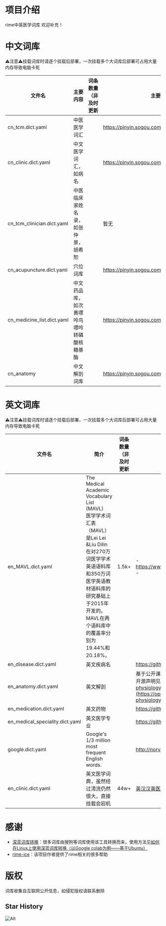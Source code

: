 # 项目介绍
rime中英医学词库
欢迎补充！

# 中文词库

⚠️注意⚠️挂载词库时请逐个挂载后部署，一次挂载多个大词库后部署可占用大量内存导致电脑卡死

| 文件名                | 主要内容                                   | 词条数量（非及时更新 | 主要基于                                         | 推荐等级 |
| --------------------- | ------------------------------------------ | --------------------- | ------------------------------------------------ | --------------------- |
| cn_tcm.dict.yaml         | 中医医学词汇                               |  | https://pinyin.sogou.com/dict/detail/index/2739  |  |
| cn_clinic.dict.yaml   | 中文医学词汇，如病名                       |  | https://pinyin.sogou.com/dict/detail/index/15125 |  |
| cn_tcm_clinician.dict.yaml | 中医临床家姓名录，如张仲景，胡希恕 |  | 暂无 |  |
| cn_acupuncture.dict.yaml | 穴位词库                                   |  | https://pinyin.sogou.com/dict/detail/index/75844 |  |
| cn_medicine_list.dict.yaml | 中文药品库，如次黄嘌呤鸟嘌呤转磷酸核糖基酶 |  | https://pinyin.sogou.com/dict/detail/index/20666 |  |
| cn_anatomy | 中文解剖词库 |  | https://pinyin.sogou.com/dict/detail/index/79098 |  |



# 英文词库

⚠️注意⚠️挂载词库时请逐个挂载后部署，一次挂载多个大词库后部署可占用大量内存导致电脑卡死

| 文件名                          | 简介                                                         | 词条数量（非及时更新 | 主要基于                                                     | 推荐等级 |
| ------------------------------- | ------------------------------------------------------------ | -------------------- | ------------------------------------------------------------ | -------- |
| en_MAVL.dict.yaml               | The Medical Academic Vocabulary List (MAVL) <br />医学学术词汇表（MAVL）是Lei Lei &Liu Dilin在对270万词医学学术英语语料库和350万词医学英语教材语料库的研究基础上于2015年开发的。 MAVL在两个语料库中的覆盖率分别为19.44%和20.18%。 | 1.5k+                | - https://www.eapfoundation.com/vocab/academic/other/mavl/<br />- | 5        |
| en_disease.dict.yaml            | 英文疾病名                                                   |                      | https://github.com/CodeSante/medical-wordlist                |          |
| en_anatomy.dict.yaml            | 英文解剖                                                     |                      | 基于公开课本[Anatomy and Physiology by OpenStax](https://openstax.org/books/anatomy-and-physiology/pages/index)<br />开源声明见[https://openstax.org/books/anatomy-and-physiology/pages/preface](https://openstax.org/books/anatomy-and-physiology/pages/preface) |          |
| en_medication.dict.yaml         | 英文药物                                                     |                      | https://github.com/CodeSante/medical-wordlist                |          |
| en_medical_speciality.dict.yaml | 英文医学专业                                                 |                      | https://github.com/CodeSante/medical-wordlist                |          |
| google.dict.yaml                | Google's 1/3 million most frequent English words.            |                      | http://norvig.com/ngrams/count_1w.txt                        |          |
| en_clinic.dict.yaml             | 英文医学词典，虽然经过清洗仍然很大，直接挂载会宕机           | 44w+                 | [英汉汉英医学辞典](https://mdict.org/post/%E8%8B%B1%E6%B1%89%E6%B1%89%E8%8B%B1%E5%8C%BB%E5%AD%A6%E8%BE%9E%E5%85%B8/)<br /> |          |

# 感谢
- [深蓝词库转换](https://github.com/studyzy/imewlconverter)：很多词库由搜狗等词库使用该工具转换而来，使用方法见[如何在Linux上使用深蓝词库转换（以Google colab为例——基于Ubuntu）](https://forum.beginner.center/t/topic/719)
- [rime-ice](https://github.com/iDvel/rime-ice)：该项目作者提供了rime相关的很多帮助

# 版权
词库收集自互联网公开信息，如侵犯版权请联系删除

## Star History

![Alt](https://repobeats.axiom.co/api/embed/ddc3e1b371f832d3eee829ecaca1266b4bffbc11.svg "Repobeats analytics image")
